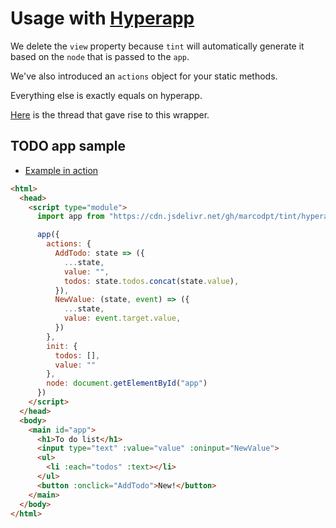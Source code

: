# Usage with [Hyperapp](https://github.com/jorgebucaran/hyperapp)
We delete the `view` property because `tint` will automatically generate it
based on the `node` that is passed to the `app`.

We've also introduced an `actions` object for your static methods.

Everything else is exactly equals on hyperapp.

[Here](https://github.com/jorgebucaran/hyperapp/issues/1098) is the thread
that gave rise to this wrapper.

## TODO app sample
 - [Example in action](../samples/hyperapp.html)

```html
<html>
  <head>
    <script type="module">
      import app from "https://cdn.jsdelivr.net/gh/marcodpt/tint/hyperapp.js"

      app({
        actions: {
          AddTodo: state => ({
            ...state,
            value: "",
            todos: state.todos.concat(state.value),
          }),
          NewValue: (state, event) => ({
            ...state,
            value: event.target.value,
          })
        },
        init: {
          todos: [],
          value: ""
        },
        node: document.getElementById("app")
      })
    </script>
  </head>
  <body>
    <main id="app">
      <h1>To do list</h1>
      <input type="text" :value="value" :oninput="NewValue">
      <ul>
        <li :each="todos" :text></li>
      </ul>
      <button :onclick="AddTodo">New!</button>
    </main>
  </body>
</html>
```
